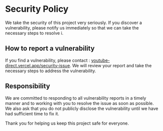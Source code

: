 # Security Policy

We take the security of this project very seriously. If you discover a vulnerability, please notify us immediately so that we can take the necessary steps to resolve i.

## How to report a vulnerability

If you find a vulnerability, please contact : [youtube-direct.vercel.app/security-issue](https://youtube-direct.vercel.app/security-issue). We will review your report and take the necessary steps to address the vulnerability.

## Responsibility

We are committed to responding to all vulnerability reports in a timely manner and to working with you to resolve the issue as soon as possible. We also ask that you do not publicly disclose the vulnerability until we have had sufficient time to fix it.

Thank you for helping us keep this project safe for everyone.

